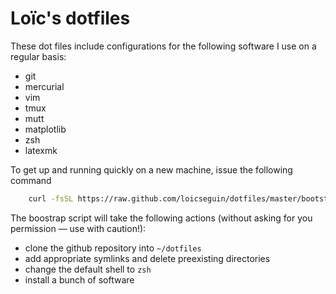 # Loïc's dotfiles

These dot files include configurations for the following software I use on a
regular basis:

- git
- mercurial
- vim
- tmux
- mutt
- matplotlib
- zsh
- latexmk

To get up and running quickly on a new machine, issue the following command

```bash
    curl -fsSL https://raw.github.com/loicseguin/dotfiles/master/bootstrap.sh | bash
```

The boostrap script will take the following actions (without asking for you
permission — use with caution!):

- clone the github repository into `~/dotfiles`
- add appropriate symlinks and delete preexisting directories
- change the default shell to `zsh`
- install a bunch of software
